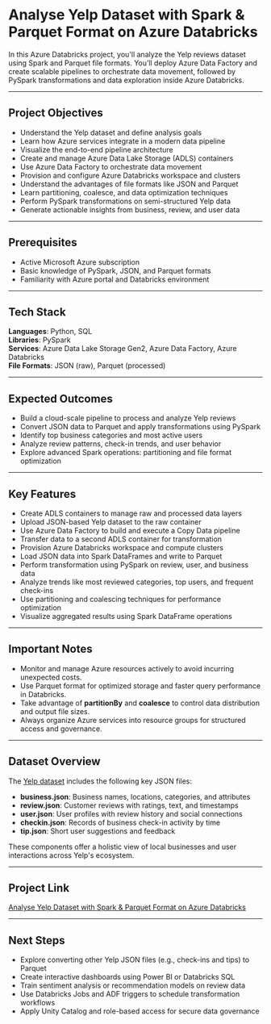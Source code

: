 # Analyse Yelp Dataset with Spark & Parquet Format on Azure Databricks

In this Azure Databricks project, you'll analyze the Yelp reviews dataset using Spark and Parquet file formats. You’ll deploy Azure Data Factory and create scalable pipelines to orchestrate data movement, followed by PySpark transformations and data exploration inside Azure Databricks.

---

## Project Objectives

- Understand the Yelp dataset and define analysis goals
- Learn how Azure services integrate in a modern data pipeline
- Visualize the end-to-end pipeline architecture
- Create and manage Azure Data Lake Storage (ADLS) containers
- Use Azure Data Factory to orchestrate data movement
- Provision and configure Azure Databricks workspace and clusters
- Understand the advantages of file formats like JSON and Parquet
- Learn partitioning, coalesce, and data optimization techniques
- Perform PySpark transformations on semi-structured Yelp data
- Generate actionable insights from business, review, and user data

---

## Prerequisites

- Active Microsoft Azure subscription
- Basic knowledge of PySpark, JSON, and Parquet formats
- Familiarity with Azure portal and Databricks environment

---

## Tech Stack

**Languages**: Python, SQL  
**Libraries**: PySpark  
**Services**: Azure Data Lake Storage Gen2, Azure Data Factory, Azure Databricks  
**File Formats**: JSON (raw), Parquet (processed)

---

## Expected Outcomes

- Build a cloud-scale pipeline to process and analyze Yelp reviews
- Convert JSON data to Parquet and apply transformations using PySpark
- Identify top business categories and most active users
- Analyze review patterns, check-in trends, and user behavior
- Explore advanced Spark operations: partitioning and file format optimization

---

## Key Features

- Create ADLS containers to manage raw and processed data layers
- Upload JSON-based Yelp dataset to the raw container
- Use Azure Data Factory to build and execute a Copy Data pipeline
- Transfer data to a second ADLS container for transformation
- Provision Azure Databricks workspace and compute clusters
- Load JSON data into Spark DataFrames and write to Parquet
- Perform transformation using PySpark on review, user, and business data
- Analyze trends like most reviewed categories, top users, and frequent check-ins
- Use partitioning and coalescing techniques for performance optimization
- Visualize aggregated results using Spark DataFrame operations

---

## Important Notes

- Monitor and manage Azure resources actively to avoid incurring unexpected costs.
- Use Parquet format for optimized storage and faster query performance in Databricks.
- Take advantage of **partitionBy** and **coalesce** to control data distribution and output file sizes.
- Always organize Azure services into resource groups for structured access and governance.

---

## Dataset Overview

The [Yelp dataset](https://www.yelp.com/dataset) includes the following key JSON files:

- **business.json**: Business names, locations, categories, and attributes
- **review.json**: Customer reviews with ratings, text, and timestamps
- **user.json**: User profiles with review history and social connections
- **checkin.json**: Records of business check-in activity by time
- **tip.json**: Short user suggestions and feedback

These components offer a holistic view of local businesses and user interactions across Yelp's ecosystem.

---

## Project Link

[Analyse Yelp Dataset with Spark & Parquet Format on Azure Databricks](https://www.projectpro.io/project-use-case/analyze-yelp-data-spark-parquet-project)

---

## Next Steps

- Explore converting other Yelp JSON files (e.g., check-ins and tips) to Parquet
- Create interactive dashboards using Power BI or Databricks SQL
- Train sentiment analysis or recommendation models on review data
- Use Databricks Jobs and ADF triggers to schedule transformation workflows
- Apply Unity Catalog and role-based access for secure data governance
